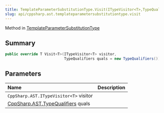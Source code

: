 ```yaml
---
title: TemplateParameterSubstitutionType.Visit(ITypeVisitor<T>,TypeQualifiers)
slug: api/cppsharp.ast.templateparametersubstitutiontype.visit
---
```

Method in [TemplateParameterSubstitutionType](/api/cppsharp/ast/templateparametersubstitutiontype)

## Summary



```csharp
public override T Visit<T>(ITypeVisitor<T> visitor,
                           TypeQualifiers quals = new TypeQualifiers())
```

## Parameters

|Name|Description|
|:---|:---|
|`CppSharp.AST.ITypeVisitor<T>` visitor||
|[CppSharp.AST.TypeQualifiers](/api/cppsharp/ast/typequalifiers) quals||

